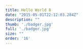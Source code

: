 ```yaml
---
title: Hello World 8
date: "2015-05-01T22:12:03.284Z"
description: ""
thumb: './badger.jpg'
full: './badger.jpg'
size: ""
order: '16'
---
```


